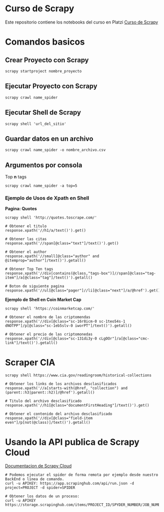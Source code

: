 # Curso de Scrapy
Este repositorio contiene los notebooks del curso en Platzi [Curso de Scrapy](https://platzi.com/cursos/scrapy/)

# Comandos basicos

## Crear Proyecto con Scrapy
```
scrapy startproject nombre_proyecto
```

## Ejecutar Proyecto con Scrapy
```
scrapy crawl name_spider
```

## Ejecutar Shell de Scrapy
```
scrapy shell 'url_del_sitio'
```

## Guardar datos en un archivo
```
scrapy crawl name_spider -o nombre_archivo.csv
```
## Argumentos por consola
Top **n** tags
```
scrapy crawl name_spider -a top=5
```
### Ejemplo de Usos de Xpath en Shell

**Pagina: Quotes**
```
scrapy shell 'http://quotes.toscrape.com/'

# Obtener el titulo
response.xpath('//h1/a/text()').get()

# Obtener las citas
response.xpath('//span[@class="text"]/text()').get()

# Obtener el author
response.xpath('//small[@class="author" and @itemprop="author"]/text()').getall()

# Obtener Top Ten tags
response.xpath('//div[contains(@class,"tags-box")]//span[@class="tag-item"]/a[@class="tag"]/text()').getall()

# Boton de siguiente pagina
response.xpath('//ul[@class="pager"]//li[@class="next"]/a/@href').get()
```
**Ejemplo de Shell en Coin Market Cap**
```
scrapy shell 'https://coinmarketcap.com/'

# Obtener el nombre de las criptomendas
response.xpath('//div[@class="sc-16r8icm-0 sc-1teo54s-1 dNOTPP"]/p[@class="sc-1eb5slv-0 iworPT"]/text()').getall()

# Obtener el precio de las criptomonedas
response.xpath('//div[@class="sc-131di3y-0 cLgOOr"]/a[@class="cmc-link"]/text()').getall()
```

# Scraper CIA

```
scrapy shell https://www.cia.gov/readingroom/historical-collections

# Obtener los links de los archivos desclasificados
response.xpath('//a[starts-with(@href, "collection") and (parent::h3|parent::h2)]/@href').getall()

# Titulo del archivo desclasificado
response.xpath('//h1[@class="documentFirstHeading"]/text()').get()

# Obtener el contenido del archivo desclasificado
response.xpath('//div[@class="field-item even"]/p[not(@class)]/text()').getall()
```

# Usando la API publica de Scrapy Cloud
[Documentacion de Scrapy Cloud](https://docs.zyte.com/scrapy-cloud.html)
```
# Podemos ejecutar el spider de forma remota por ejemplo desde nuestro BackEnd o linea de comando.
curl -u APIKEY: https://app.scrapinghub.com/api/run.json -d project=PROJECT -d spider=SPIDER

# Obtener los datos de un proceso:
curl -u APIKEY https://storage.scrapinghub.com/items/PROJECT_ID/SPYDER_NUMBER/JOB_NUMBER
```